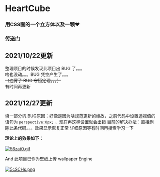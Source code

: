 # HeartCube

### 用CSS画的一个立方体以及一颗❤

### [传送门](https://ga1axyz.github.io/HeartCube/)

## 2021/10/22更新
整理项目的时候发现此项目出 BUG 了。。。</br>
啥也没动。。。BUG 凭空产生了。。。</br>
~~（违背了 BUG 守恒定理。。。）~~</br>
有时间再更新

## 2021/12/27更新
填一部分坑
BUG原因：好像是因为啥规范更新的缘故，之前代码中设置透视值的语句为 `perspective:0px;` ，现在再这样设置就会出错
目前的解决办法：直接删除此条代码。。。效果显示恢复正常
详细原因等有时间再搜索学习一下

<strong>理论上的效果如下：</strong></br> </br>
[![56zat0.gif](https://z3.ax1x.com/2021/10/22/56zat0.gif)](https://imgtu.com/i/56zat0)

And 此项目已作为壁纸上传 wallpaper Engine</br> </br>
[![5cSCHs.png](https://z3.ax1x.com/2021/10/22/5cSCHs.png)](https://imgtu.com/i/5cSCHs)
